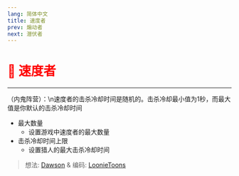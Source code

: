 ```yaml
---
lang: 简体中文
title: 速度者
prev: 煽动者
next: 潜伏者
---
```


# <font color=red>🤡 <b>速度者</b></font> <Badge text="Killing" type="tip" vertical="middle"/>

***

（内鬼阵营）：\n速度者的击杀冷却时间是随机的。击杀冷却最小值为1秒，而最大值是你默认的击杀冷却时间

- 最大数量
  - 设置游戏中速度者的最大数量
- 击杀冷却时间上限
  - 设置猎人的最大击杀冷却时间

> 想法: [Dawson](#) & 编码: [LoonieToons](https://github.com/Loonie-Toons)
